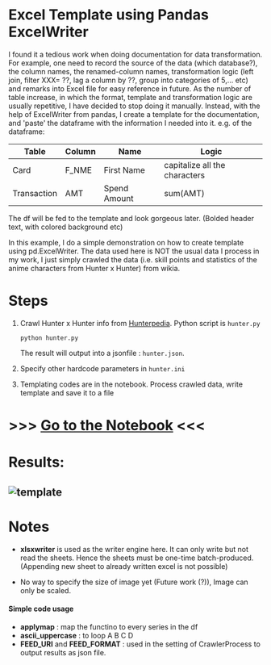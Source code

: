 # Excel Template using Pandas ExcelWriter
I found it a tedious work when doing documentation for data transformation. For example, one need to record the source of the data (which database?), the column names, the renamed-column names, transformation logic (left join, filter XXX= ??, lag a column by ??, group into categories of 5,... etc) and remarks into Excel file for easy reference in future. As the number of table increase, in which the format, template and transformation logic are usually repetitive, I have decided to stop doing it manually. Instead, with the help of ExcelWriter from pandas, I create a template for the documentation, and 'paste' the dataframe with the information I needed into it. e.g. of the dataframe:

Table|Column|Name|Logic
---|---|---|---
Card|F_NME|First Name|capitalize all the characters
Transaction|AMT|Spend Amount|sum(AMT)

The df will be fed to the template and look gorgeous later. (Bolded header text, with colored background etc)

In this example, I do a simple demonstration on how to create template using pd.ExcelWriter. The data used here is NOT the usual data I process in my work, I just simply crawled the data (i.e. skill points and statistics of the anime characters from Hunter x Hunter) from wikia. 

# Steps
1. Crawl Hunter x Hunter info from [Hunterpedia](http://hunterxhunter.wikia.com/wiki/Hunterpedia). Python script is `hunter.py`
    ```
    python hunter.py
    ```
    The result will output into a jsonfile : `hunter.json`.
    
2. Specify other hardcode parameters in `hunter.ini`

3. Templating codes are in the notebook. Process crawled data, write template and save it to a file

#  >>> [Go to the Notebook](https://github.com/neurotichl/Random/blob/master/ExcelTemplating/excel.ipynb) <<<

# Results:
![template](https://github.com/neurotichl/Random/blob/master/ExcelTemplating/hunter_biography.PNG)
---

# Notes
- **xlsxwriter** is used as the writer engine here. It can only write but not read the sheets. Hence the sheets must be one-time batch-produced. (Appending new sheet to already written excel is not possible)

- No way to specify the size of image yet (Future work (?)), Image can only be scaled.

#### Simple code usage
- **applymap** : map the functino to every series in the df
- **ascii_uppercase** : to loop A B C D
- **FEED_URI** and **FEED_FORMAT** : used in the setting of CrawlerProcess to output results as json file.
